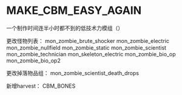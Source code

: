 # MAKE_CBM_EASY_AGAIN
一个制作时间连半小时都不到的低技术力模组（）

更改怪物列表：
  mon_zombie_brute_shocker
  mon_zombie_electric
  mon_zombie_nullfield
  mon_zombie_static
  mon_zombie_scientist
  mon_zombie_technician
  mon_skeleton_electric
  mon_zombie_bio_op
  mon_zombie_bio_op2

更改掉落物品组：
  mon_zombie_scientist_death_drops

新增harvest：
  CBM_BONES
